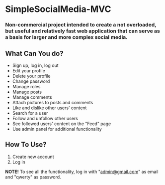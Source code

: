 # SimpleSocialMedia-MVC

### Non-commercial project intended to create a not overloaded, but useful and relatively fast web application that can serve as a basis for larger and more complex social media.

## What Can You do?
* Sign up, log in, log out
* Edit your profile
* Delete your profile
* Change password
* Manage roles
* Manage posts
* Manage comments
* Attach pictures to posts and comments
* Like and dislike other users' content
* Search for a user
* Follow and unfollow other users
* See followed users' content on the "Feed" page
* Use admin panel for additional functionality

## How To Use?
1. Create new account
2. Log in

**NOTE!** To see all the functionality, log in with "admin@gmail.com" as email and "qwerty" as password.
